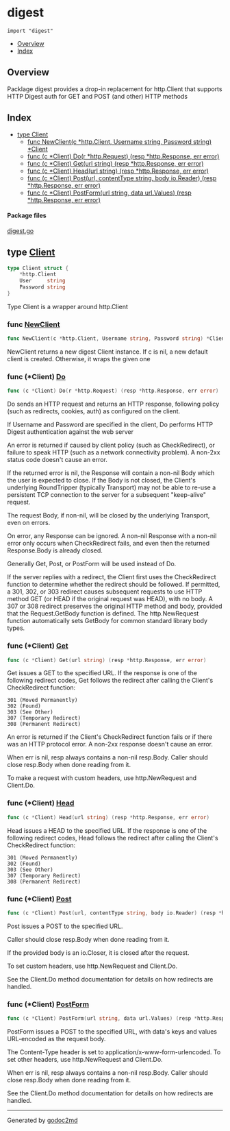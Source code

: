 

# digest
`import "digest"`

* [Overview](#pkg-overview)
* [Index](#pkg-index)

## <a name="pkg-overview">Overview</a>
Packlage digest provides a drop-in replacement for http.Client that supports HTTP Digest
auth for GET and POST (and other) HTTP methods




## <a name="pkg-index">Index</a>
* [type Client](#Client)
  * [func NewClient(c *http.Client, Username string, Password string) *Client](#NewClient)
  * [func (c *Client) Do(r *http.Request) (resp *http.Response, err error)](#Client.Do)
  * [func (c *Client) Get(url string) (resp *http.Response, err error)](#Client.Get)
  * [func (c *Client) Head(url string) (resp *http.Response, err error)](#Client.Head)
  * [func (c *Client) Post(url, contentType string, body io.Reader) (resp *http.Response, err error)](#Client.Post)
  * [func (c *Client) PostForm(url string, data url.Values) (resp *http.Response, err error)](#Client.PostForm)


#### <a name="pkg-files">Package files</a>
[digest.go](/src/digest/digest.go) 






## <a name="Client">type</a> [Client](/src/target/digest.go?s=337:407#L9)
``` go
type Client struct {
    *http.Client
    User     string
    Password string
}
```
Type Client is a wrapper around http.Client







### <a name="NewClient">func</a> [NewClient](/src/target/digest.go?s=543:615#L17)
``` go
func NewClient(c *http.Client, Username string, Password string) *Client
```
NewClient returns a new digest Client instance. If c is nil, a new default
client is created. Otherwise, it wraps the given one





### <a name="Client.Do">func</a> (\*Client) [Do](/src/target/digest.go?s=4985:5054#L144)
``` go
func (c *Client) Do(r *http.Request) (resp *http.Response, err error)
```
Do sends an HTTP request and returns an HTTP response, following
policy (such as redirects, cookies, auth) as configured on the
client.

If Username and Password are specified in the client, Do performs HTTP
Digest authentication against the web server

An error is returned if caused by client policy (such as CheckRedirect), or
failure to speak HTTP (such as a network connectivity problem). A non-2xx
status code doesn't cause an error.

If the returned error is nil, the Response will contain a non-nil Body which
the user is expected to close. If the Body is not closed, the Client's
underlying RoundTripper (typically Transport) may not be able to re-use a
persistent TCP connection to the server for a subsequent "keep-alive"
request.

The request Body, if non-nil, will be closed by the underlying Transport,
even on errors.

On error, any Response can be ignored. A non-nil Response with a non-nil
error only occurs when CheckRedirect fails, and even then the returned
Response.Body is already closed.

Generally Get, Post, or PostForm will be used instead of Do.

If the server replies with a redirect, the Client first uses the
CheckRedirect function to determine whether the redirect should be followed.
If permitted, a 301, 302, or 303 redirect causes subsequent requests to use
HTTP method GET (or HEAD if the original request was HEAD), with no body.  A
307 or 308 redirect preserves the original HTTP method and body, provided
that the Request.GetBody function is defined.  The http.NewRequest function
automatically sets GetBody for common standard library body types.




### <a name="Client.Get">func</a> (\*Client) [Get](/src/target/digest.go?s=1398:1463#L44)
``` go
func (c *Client) Get(url string) (resp *http.Response, err error)
```
Get issues a GET to the specified URL. If the response is one of the
following redirect codes, Get follows the redirect after calling the
Client's CheckRedirect function:


	301 (Moved Permanently)
	302 (Found)
	303 (See Other)
	307 (Temporary Redirect)
	308 (Permanent Redirect)

An error is returned if the Client's CheckRedirect function fails
or if there was an HTTP protocol error. A non-2xx response doesn't
cause an error.

When err is nil, resp always contains a non-nil resp.Body.
Caller should close resp.Body when done reading from it.

To make a request with custom headers, use http.NewRequest and Client.Do.




### <a name="Client.Head">func</a> (\*Client) [Head](/src/target/digest.go?s=1892:1958#L64)
``` go
func (c *Client) Head(url string) (resp *http.Response, err error)
```
Head issues a HEAD to the specified URL. If the response is one of the
following redirect codes, Head follows the redirect after calling the
Client's CheckRedirect function:


	301 (Moved Permanently)
	302 (Found)
	303 (See Other)
	307 (Temporary Redirect)
	308 (Permanent Redirect)




### <a name="Client.Post">func</a> (\*Client) [Post](/src/target/digest.go?s=2410:2505#L86)
``` go
func (c *Client) Post(url, contentType string, body io.Reader) (resp *http.Response, err error)
```
Post issues a POST to the specified URL.

Caller should close resp.Body when done reading from it.

If the provided body is an io.Closer, it is closed after the
request.

To set custom headers, use http.NewRequest and Client.Do.

See the Client.Do method documentation for details on how redirects
are handled.




### <a name="Client.PostForm">func</a> (\*Client) [PostForm](/src/target/digest.go?s=3123:3210#L107)
``` go
func (c *Client) PostForm(url string, data url.Values) (resp *http.Response, err error)
```
PostForm issues a POST to the specified URL,
with data's keys and values URL-encoded as the request body.

The Content-Type header is set to application/x-www-form-urlencoded.
To set other headers, use http.NewRequest and Client.Do.

When err is nil, resp always contains a non-nil resp.Body.
Caller should close resp.Body when done reading from it.

See the Client.Do method documentation for details on how redirects
are handled.








- - -
Generated by [godoc2md](http://godoc.org/github.com/davecheney/godoc2md)
